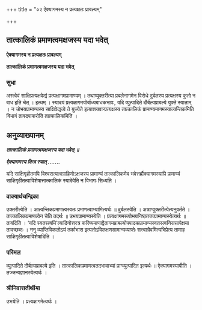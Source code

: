+++
title = "०२ ऐक्यागमस्य न प्रत्यक्षतः प्राबल्यम्"

+++


## तात्कालिकं प्रमाणत्वमक्षजस्य यदा भवेत्

**ऐक्यागमस्य न प्रत्यक्षतः प्राबल्यम्**

**तात्कालिकं प्रमाणत्वमक्षजस्य यदा भवेत्**

### **सुधा**

अस्त्वेवं साक्षिप्रत्यक्षवेद्यं प्रत्यक्षागमप्रामाण्यम् । तथाप्युक्तरीत्या प्रबलेनागमेन विरोधे दुर्बलस्य प्रत्यक्षस्य कुतो न बाध इति चेत् । इत्थम् । स्यादयं प्रत्यक्षागमयोर्बाध्यबाधकभावः, यदि व्युत्पादिते दौर्बल्यप्राबल्ये युक्ते स्याताम् । न चोभयप्रामाण्यस्य साक्षिवेद्यत्वे ते युज्येते इत्याशयवान्प्रत्यक्षस्य तात्कालिकं प्रामाण्यमागमस्यात्यन्तिकमिति विभागं तावदपाकरोति तात्कालिकमिति ।

## **अनुव्याख्यानम्**

***तात्कालिकं प्रमाणत्वमक्षजस्य यदा भवेत् ॥***

***ऐक्यागमस्य किन्न स्यात् .......***

यदि साक्षिगृहीतमपि विश्वसत्यत्वग्राहिणोऽक्षजस्य प्रामाण्यं तात्कालिकमेव भवेत्तर्ह्यैक्यागमस्यापि प्रामाण्यं साक्षिगृहीतत्वाविशेषात्तात्कालिकं स्यादेवेति न विभागः सिध्यति ।

### **वाक्यार्थचन्द्रिका**

उक्तरीत्येति । आत्यन्तिकप्रमाणत्वस्वतः प्रमाणत्वाभ्यामित्यर्थः ॥ दुर्बलस्येति । अत्राप्युक्तरीत्येत्यनुवर्तते । तात्कालिकप्रमाणत्वेन चेति तदर्थः ॥ उभयप्रामाण्यस्येति । प्रत्यक्षागमरूपोभयनिष्ठतत्तत्प्रामाण्यस्येत्यर्थः ॥ तावदिति । ‘यदि स्वतस्त्वमि’त्यादिनोत्तरत्र करिष्यमाणाद्वैतागमप्राबल्योपपादकप्रामाण्यस्वतस्त्वनिरासापेक्षया तावच्छब्दः । ननु व्याप्तिविकलोऽयं तर्काभास इत्यतोऽविलक्षणसामान्यव्याप्तेः सत्त्वान्नैवमित्यभिप्रेत्य तामाह साक्षिगृहीतत्वाविशेषादिति ।

### **परिमल**

व्युत्पादिते दौर्बल्यप्राबल्ये इति । तात्कालिकप्रमाणत्वतदभावाभ्यां प्राग्व्युत्पादित इत्यर्थः ॥ ऐक्यागमस्यापीति । तज्जन्यज्ञानस्येत्यर्थः ।

### **श्रीनिवासतीर्थीया**

उभयेति । प्रत्यक्षागमेत्यर्थः ।

